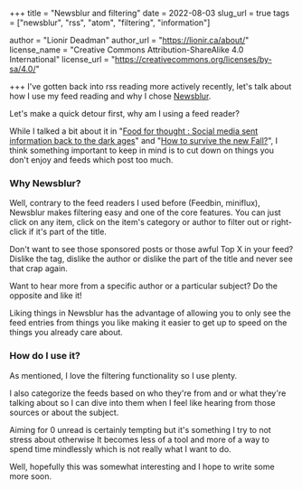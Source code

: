 +++
title = "Newsblur and filtering"
date = 2022-08-03
slug_url = true
tags = ["newsblur", "rss", "atom", "filtering", "information"]

author = "Lionir Deadman"
author_url = "https://lionir.ca/about/"
license_name = "Creative Commons Attribution-ShareAlike 4.0 International"
license_url = "https://creativecommons.org/licenses/by-sa/4.0/"

+++
I've gotten back into rss reading more actively recently, let's talk about how I use my feed reading and why I chose [Newsblur](https://www.newsblur.com). 
<!--more-->
Let's make a quick detour first, why am I using a feed reader?

While I talked a bit about it in "[Food for thought : Social media sent information back to the dark ages](/posts/2020-10-15/)" and "[How to survive the new Fall?](/posts/2020-10-18/)", I think something important to keep in mind is to cut down on things you don't enjoy and feeds which post too much.

### Why Newsblur?

Well, contrary to the feed readers I used before (Feedbin, miniflux), Newsblur makes filtering easy and one of the core features. You can just click on any item, click on the item's category or author to filter out or right-click if it's part of the title.

Don't want to see those sponsored posts or those awful Top X in your feed? Dislike the tag, dislike the author or dislike the part of the title and never see that crap again.

Want to hear more from a specific author or a particular subject? Do the opposite and like it!

Liking things in Newsblur has the advantage of allowing you to only see the feed entries from things you like making it easier to get up to speed on the things you already care about.

### How do I use it?

As mentioned, I love the filtering functionality so I use plenty.

I also categorize the feeds based on who they're from and or what they're talking about so I can dive into them when I feel like hearing from those sources or about the subject.

Aiming for 0 unread is certainly tempting but it's something I try to not stress about otherwise It becomes less of a tool and more of a way to spend time mindlessly which is not really what I want to do.

Well, hopefully this was somewhat interesting and I hope to write some more soon.
